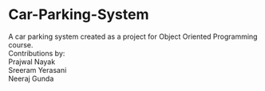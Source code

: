 # Car-Parking-System
A car parking system created as a project for Object Oriented Programming course. <br>
Contributions by:<br>
Prajwal Nayak<br>
Sreeram Yerasani<br>
Neeraj Gunda<br>
